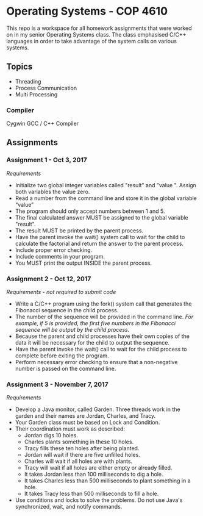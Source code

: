 # Operating Systems - COP 4610

This repo is a workspace for all homework assignments that were worked on in my senior Operating Systems class. The class emphasised C/C++ languages in order to take advantage of the system calls on various systems. 

## Topics 
- Threading
- Process Communication
- Multi Processing

### Compiler
Cygwin GCC / C++ Compiler

## Assignments

### Assignment 1 - Oct 3, 2017                                                                                    
_Requirements_
- Initialize two global integer variables called "result" and "value ". Assign both variables the value zero. 
- Read a number from the command line and store it in the global variable “value”
- The program should only accept numbers between 1 and 5.
- The final calculated answer MUST be assigned to the global variable "result".
- The result MUST be printed by the parent process. 
- Have the parent invoke the wait() system call to wait for the child to calculate the factorial and return the answer to the parent process. 
- Include proper error checking. 
- Include comments in your program.
- You MUST print the output INSIDE the parent process.

### Assignment 2 - Oct 12, 2017                                                                        
_Requirements - not required to submit code_ 
- Write a C/C++ program using the fork() system call that generates the Fibonacci sequence in the child process. 
- The number of the sequence will be provided in the command line. _For example, if 5 is provided, the first five numbers in the Fibonacci sequence will be output by the child process._  
- Because the parent and child processes have their own copies of the data it will be necessary for the child to output the sequence.
- Have the parent invoke the wait() call to wait for the child process to complete before exiting the program. 
- Perform necessary error checking to ensure that a non-negative number is passed on the command line.

### Assignment 3 - November 7, 2017
_Requirements_
- Develop a Java monitor, called Garden. Three threads work in the garden and their names are Jordan, Charles, and Tracy.
- Your Garden class must be based on Lock and Condition.
- Their coordination must work as described: 
    - Jordan digs 10 holes.
    - Charles plants something in these 10 holes.
    - Tracy fills these ten holes after being planted.
    - Jordan will wait if there are five unfilled holes.
    - Charles will wait if all holes are with plants.
    - Tracy will wait if all holes are either empty or already filled.
    - It takes Jordan less than 100 milliseconds to dig a hole.
    - It takes Charles less than 500 milliseconds to plant something in a hole.
    - It takes Tracy less than 500 milliseconds to fill a hole.
- Use conditions and locks to solve the problems. Do not use Java's synchronized, wait, and notify commands.

